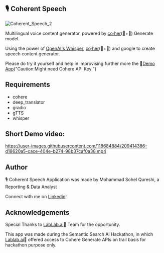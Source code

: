## 🎙️ Coherent Speech


![Coherent_Speech_2](https://user-images.githubusercontent.com/118684884/209433692-5756cf6f-6da1-4b53-8e8d-34c3518fa0af.PNG)




Multilingual voice content generator, powered by [co;her](https://cohere.ai/)(💜+🤖) Generate model.

Using the power of [OpenAI's Whisper](https://github.com/openai/whisper), [co;her](https://cohere.ai/)(💜+🤖) and google to create speech content generator.

Please do try it yourself and help in improvising further more the 🚀[Demo App](https://huggingface.co/spaces/S0h9l/Coherent_Speech)("Caution:Might need Cohere API Key ")


## Requirements
* cohere
* deep_translator
* gradio
* gTTS
* whisper



## Short Demo video:

https://user-images.githubusercontent.com/118684884/209414386-d18620a5-cace-404e-b274-98b37caf0a38.mp4


## Author
🎙️ Coherent Speech Application was made by Mohammad Sohel Qureshi, a Reporting & Data Analyst

Connect with me on [Linkedin](https://www.linkedin.com/in/mohd-sohel-qureshi/)!

## Acknowledgements

Special Thanks to [LabLab.ai](https://lablab.ai/)🚀 Team for the opportunity.

This app was made during the Semantic Search AI Hackathon, in which
[Lablab.ai](https://lablab.ai/)🚀 offered access to Cohere Generate
APIs on trail basis for hackathon purpose only. 




